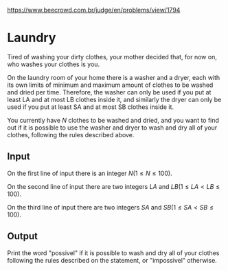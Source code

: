https://www.beecrowd.com.br/judge/en/problems/view/1794

# Laundry

Tired of washing your dirty clothes, your mother decided that, for now on, who
washes your clothes is you.

On the laundry room of your home there is a washer and a dryer, each with its
own limits of minimum and maximum amount of clothes to be washed and dried per
time. Therefore, the washer can only be used if you put at least LA and at
most LB clothes inside it, and similarly the dryer can only be used if you put
at least SA and at most SB clothes inside it.

You currently have $N$ clothes to be washed and dried, and you want to find
out if it is possible to use the washer and dryer to wash and dry all of your
clothes, following the rules described above.

## Input

On the first line of input there is an integer $N (1 \leq N \leq 100)$.

On the second line of input there are two integers $LA$ and $LB (1 \leq LA \lt
LB \leq 100)$.

On the third line of input there are two integers $SA$ and $SB (1 \leq SA \lt
SB \leq 100)$.

## Output

Print the word "possivel" if it is possible to wash and dry all of your
clothes following the rules described on the statement, or "impossivel"
otherwise.
